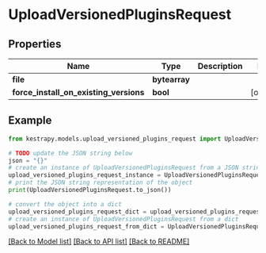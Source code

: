 # UploadVersionedPluginsRequest


## Properties

Name | Type | Description | Notes
------------ | ------------- | ------------- | -------------
**file** | **bytearray** |  | 
**force_install_on_existing_versions** | **bool** |  | [optional] 

## Example

```python
from kestrapy.models.upload_versioned_plugins_request import UploadVersionedPluginsRequest

# TODO update the JSON string below
json = "{}"
# create an instance of UploadVersionedPluginsRequest from a JSON string
upload_versioned_plugins_request_instance = UploadVersionedPluginsRequest.from_json(json)
# print the JSON string representation of the object
print(UploadVersionedPluginsRequest.to_json())

# convert the object into a dict
upload_versioned_plugins_request_dict = upload_versioned_plugins_request_instance.to_dict()
# create an instance of UploadVersionedPluginsRequest from a dict
upload_versioned_plugins_request_from_dict = UploadVersionedPluginsRequest.from_dict(upload_versioned_plugins_request_dict)
```
[[Back to Model list]](../README.md#documentation-for-models) [[Back to API list]](../README.md#documentation-for-api-endpoints) [[Back to README]](../README.md)


